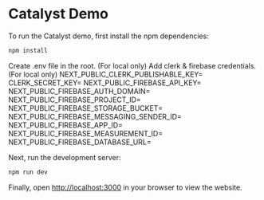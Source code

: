 # Catalyst Demo

To run the Catalyst demo, first install the npm dependencies:

```bash
npm install
```

Create .env file in the root. (For local only)
Add clerk & firebase credentials. (For local only)
NEXT_PUBLIC_CLERK_PUBLISHABLE_KEY=
CLERK_SECRET_KEY=
NEXT_PUBLIC_FIREBASE_API_KEY=
NEXT_PUBLIC_FIREBASE_AUTH_DOMAIN=
NEXT_PUBLIC_FIREBASE_PROJECT_ID=
NEXT_PUBLIC_FIREBASE_STORAGE_BUCKET=
NEXT_PUBLIC_FIREBASE_MESSAGING_SENDER_ID=
NEXT_PUBLIC_FIREBASE_APP_ID=
NEXT_PUBLIC_FIREBASE_MEASUREMENT_ID=
NEXT_PUBLIC_FIREBASE_DATABASE_URL=


Next, run the development server:

```bash
npm run dev
```

Finally, open [http://localhost:3000](http://localhost:3000) in your browser to view the website.
